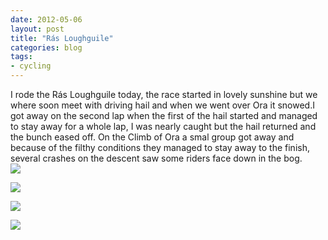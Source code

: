 ```yaml
---
date: 2012-05-06
layout: post
title: "Rás Loughguile"
categories: blog 
tags:
- cycling
---
```


I rode the Rás Loughguile today, the race started in lovely sunshine but we where soon meet with driving hail and when we went over Ora it snowed.I got away on the second lap when the first of the hail started and managed to stay away for a whole lap, I was nearly caught but the hail returned and the bunch eased off. On the Climb of Ora a smal group got away and because of the filthy conditions they managed to stay away to the finish, several crashes on the descent saw some riders face down in the bog.  
![](/images/2012/race-pics/Ras-Loughguile/IMG_6172.jpg)


![](/images/2012/race-pics/Ras-Loughguile/IMG_6175.jpg)

![](/images/2012/race-pics/Ras-Loughguile/IMG_6190.jpg)

![](/images/2012/race-pics/Ras-Loughguile/Ras-Loughguile-14.jpg)
